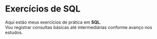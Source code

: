 # Exercícios de SQL

Aqui estão meus exercícios de prática em **SQL**.  
Vou registrar consultas básicas até intermediárias conforme avanço nos estudos.


